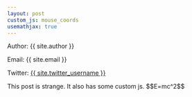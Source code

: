 ```yaml
---
layout: post
custom_js: mouse_coords
usemathjax: true
---
```


<p>Author: {{ site.author }}</p>
<p>Email: {{ site.email }}</p>
<p>Twitter: <a href="https://twitter.com/{{ site.twitter_username }}">{{ site.twitter_username }}</a></p>
This post is strange. It also has some custom js. $$E=mc^2$$
